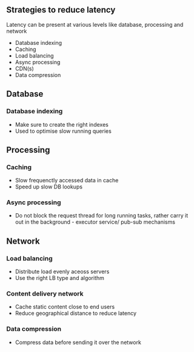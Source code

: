 ## Strategies to reduce latency


Latency can be present at various levels like database, processing and network
- Database indexing
- Caching
- Load balancing
- Async processing
- CDN(s)
- Data compression

## Database

### Database indexing
- Make sure to create the right indexes
- Used to optimise slow running queries

## Processing  

### Caching
- Slow frequenctly accessed data in cache
- Speed up slow DB lookups

 ### Async processing
 - Do not block the request thread for long running tasks, rather carry it out in the background - executor service/ pub-sub mechanisms

## Network

### Load balancing
- Distribute load evenly aceoss servers
- Use the right LB type and algorithm

### Content delivery network
- Cache static content close to end users
- Reduce geographical distance to reduce latency

### Data compression
- Compress data before sending it over the network
